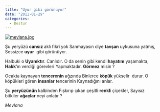 ```yaml
---
title: "Uyur gibi görünüyor"
date: "2011-01-29"
categories: 
  - Destur
---
```


[![mevlana.jpg](/uploads/2011/01/mevlana.jpg)](/uploads/2011/01/mevlana.jpg "mevlana.jpg")

Şu yeryüzü **cansız** aklı fikri yok Sanmayasın diye **tavşan** uykusuna yatmış, Sessizce **uyur**  gibi görünüyor.

Halbuki o **Uyanıktır**. Canlıdır. O da senin gibi kendi **hayatını** yaşamakta, **Hakk**’ın verdiği görevleri Yapmaktadır. **Görmez** misin ?

Ocakta kaynayan **tencerenin** ağzında Binlerce **köpük** yükselir  durur. O köpükleri gören **insanlar** tencerinin Kaynadığını anlar.

Şu **yeryüzünün** kalbinden Fışkırıp çıkan çeşitli **renkl**i çiçekler, Sayısız bitkiler **ağaçlar** neyi anlatır ?

_Mevlana_
